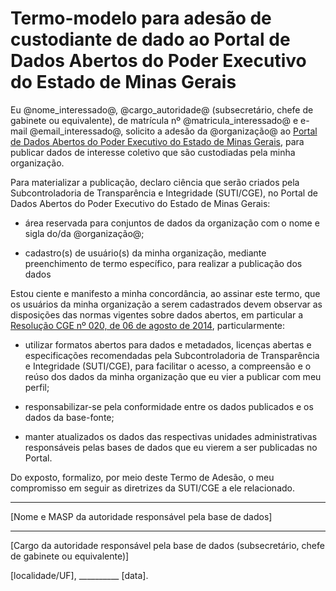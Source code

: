 # Termo-modelo para adesão de custodiante de dado ao Portal de Dados Abertos do Poder Executivo do Estado de Minas Gerais

Eu @nome_interessado@, @cargo_autoridade@ (subsecretário, chefe de gabinete ou equivalente), de matrícula nº @matricula_interessado@ e e-mail @email_interessado@, solicito a adesão da @organização@ ao [Portal de Dados Abertos do Poder Executivo do Estado de Minas Gerais](http://dados.mg.gov.br/), para publicar dados de interesse coletivo que são custodiadas pela minha organização. 

Para materializar a publicação, declaro ciência que serão criados pela Subcontroladoria de Transparência e Integridade (SUTI/CGE), no Portal de Dados Abertos do Poder Executivo do Estado de Minas Gerais:

- área reservada para conjuntos de dados da organização com o nome e sigla do/da @organização@;

- cadastro(s) de usuário(s) da minha organização, mediante preenchimento de termo específico, para realizar a publicação dos dados 


Estou ciente e manifesto a minha concordância, ao assinar este termo, que os usuários da minha organização a serem cadastrados devem observar as disposições das normas vigentes sobre dados abertos, em particular a [Resolução CGE nº 020, de 06 de agosto de 2014](http://pesquisalegislativa.mg.gov.br/LegislacaoCompleta.aspx?cod=171158), particularmente:

  - utilizar formatos abertos para dados e metadados, licenças abertas e especificações recomendadas pela Subcontroladoria de Transparência e Integridade (SUTI/CGE), para facilitar o acesso, a compreensão e o reúso dos dados da minha organização que eu vier a publicar com meu perfil;

  - responsabilizar-se pela conformidade entre os dados publicados e os dados da base-fonte;

  - manter atualizados os dados das respectivas unidades administrativas responsáveis pelas bases de dados que eu vierem a ser publicadas no Portal.


Do exposto, formalizo, por meio deste Termo de Adesão, o meu compromisso em seguir as diretrizes da SUTI/CGE a ele relacionado. 


__________
[Nome e MASP da autoridade responsável pela base de dados]

__________
[Cargo da autoridade responsável pela base de dados (subsecretário, chefe de gabinete ou equivalente)]

 

[localidade/UF], __________ [data].
